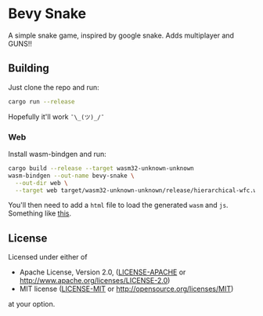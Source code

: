 # Bevy Snake

A simple snake game, inspired by google snake. Adds multiplayer and GUNS!!

## Building

Just clone the repo and run:

```bash
cargo run --release
```

Hopefully it'll work `¯\_(ツ)_/¯`

### Web

Install wasm-bindgen and run:

```bash
cargo build --release --target wasm32-unknown-unknown
wasm-bindgen --out-name bevy-snake \
  --out-dir web \
  --target web target/wasm32-unknown-unknown/release/hierarchical-wfc.wasm
```

You'll then need to add a `html` file to load the generated `wasm` and `js`. Something like [this](https://github.com/bevyengine/bevy/blob/main/examples/wasm/index.html).

## License

Licensed under either of

* Apache License, Version 2.0, ([LICENSE-APACHE](LICENSE-APACHE) or <http://www.apache.org/licenses/LICENSE-2.0>)
* MIT license ([LICENSE-MIT](LICENSE-MIT) or <http://opensource.org/licenses/MIT>)

at your option.
